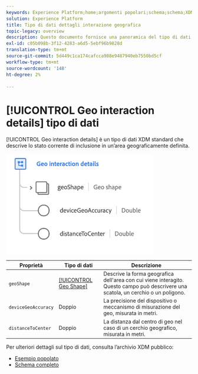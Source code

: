 ```yaml
---
keywords: Experience Platform;home;argomenti popolari;schema;schema;XDM;campi;schemi;schemi;beacon;dettagli interazione;tipo di dati;tipo di dati;tipo di dati;tipo di dati;
solution: Experience Platform
title: Tipo di dati dettagli interazione geografica
topic-legacy: overview
description: Questo documento fornisce una panoramica del tipo di dati XDM Dettagli interazione geografica.
exl-id: c05b098b-3f12-4283-a6d5-5ebf96b9828d
translation-type: tm+mt
source-git-commit: 5d449c1ca174cafcca988e9487940eb7550bd5cf
workflow-type: tm+mt
source-wordcount: '148'
ht-degree: 2%

---
```


# [!UICONTROL Geo interaction details] tipo di dati

[!UICONTROL Geo interaction details] è un tipo di dati XDM standard che descrive lo stato corrente di inclusione in un’area geograficamente definita.

<img src="../images/data-types/geo-interaction-details.png" width="400" /><br />

| Proprietà | Tipo di dati | Descrizione |
| --- | --- | --- |
| `geoShape` | [[!UICONTROL Geo Shape]](./geo-shape.md) | Descrive la forma geografica dell&#39;area con cui viene interagito. Questo campo può descrivere una scatola, un cerchio o un poligono. |
| `deviceGeoAccuracy` | Doppio | La precisione del dispositivo o meccanismo di misurazione del geo, misurata in metri. |
| `distanceToCenter` | Doppio | La distanza dal centro di geo nel caso di un cerchio geografico, misurata in metri. |

Per ulteriori dettagli sul tipo di dati, consulta l’archivio XDM pubblico:

* [Esempio popolato](https://github.com/adobe/xdm/blob/master/components/datatypes/geo-interaction-details.example.1.json)
* [Schema completo](https://github.com/adobe/xdm/blob/master/components/datatypes/geo-interaction-details.schema.json)
